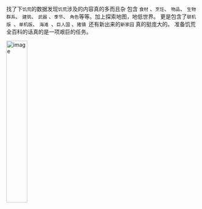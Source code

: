 
<!-- intro: 小程序：饥荒全百科，正在上线准备，事情太多， 一项一项做！ -->

找了下`饥荒`的数据发现`饥荒`涉及的内容真的多而且杂
包含 `食材` 、`烹饪`、 `物品`、 `生物群系`、 `建筑`、 `武器` 、`季节`、 `角色`等等。加上探索地图，地低世界。
更是包含了`联机版 `、`单机版`、 `海滩 `、`巨人国` 、`猪镇 `还有新出来的`新家园` 真的挺庞大的。
准备饥荒全百科的话真的是一项艰巨的任务。

<img width="33%" alt="image" src="https://github.com/user-attachments/assets/9c15272e-5449-4fb7-954a-d56a3125ea89">
